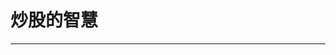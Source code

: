 # 炒股的智慧








---------------------------------------------------------------------------------------------------------------------
